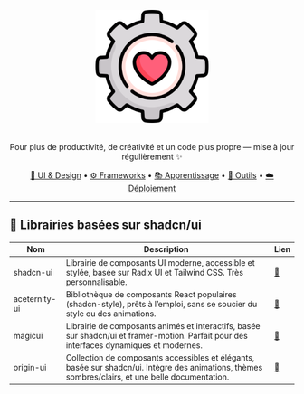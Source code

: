 <p align="center">
  <img width="200" src="./assets/logo.png" alt="logo toolbox">
</p>

<!-- <h1 align="center">Mon coffre à outils de dev</h1> -->
<p align="center">
<br>
  Pour plus de productivité, de créativité et un code plus propre — mise à jour régulièrement ✨
</p>
<p align="center">
  <a href="#-ui--design">🎨 UI & Design</a> •
  <a href="#-frameworks--librairies">⚙️ Frameworks</a> •
  <a href="#-apprentissage--références">📚 Apprentissage</a> •
  <a href="#-outils--productivité">🚀 Outils</a> •
  <a href="#-déploiement--plateformes">☁️ Déploiement</a>
</p>

---

## 🎨 Librairies basées sur shadcn/ui

| Nom  | Description                                                                                             | Lien       |
|---------------------|---------------------------------------------------------------------------------------------------------|------------|
| shadcn-ui           | Librairie de composants UI moderne, accessible et stylée, basée sur Radix UI et Tailwind CSS. Très personnalisable. | [🔗](https://ui.shadcn.com) |
| aceternity-ui       | Bibliothèque de composants React populaires (shadcn-style), prêts à l’emploi, sans se soucier du style ou des animations. | [🔗](https://ui.aceternity.com) |
| magicui             | Librairie de composants animés et interactifs, basée sur shadcn/ui et framer-motion. Parfait pour des interfaces dynamiques et modernes. | [🔗](https://magicui.design) |
| origin-ui           | Collection de composants accessibles et élégants, basée sur shadcn/ui. Intègre des animations, thèmes sombres/clairs, et une belle documentation. | [🔗](https://originui.com/) |


